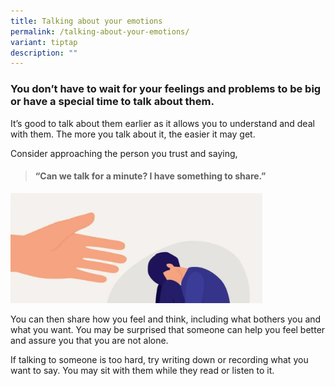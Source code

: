 ```yaml
---
title: Talking about your emotions
permalink: /talking-about-your-emotions/
variant: tiptap
description: ""
---
```

<p></p>
<h3>You don’t have to wait for your feelings and problems to be big or have a special time to talk about them.</h3>
<p></p>
<p>It’s good to talk about them earlier as it allows you to understand and
deal with them. The more you talk about it, the easier it may get.&nbsp;</p>
<p>Consider approaching the person you trust and saying,</p>
<p></p>
<blockquote>
<h4>“Can we talk for a minute? I have something to share.”</h4>
<p></p>
</blockquote>
<div class="isomer-image-wrapper">
<img style="width: 80%;" height="auto" width="100%" alt="" src="/images/Annotation_2024_09_17_093717.jpg">
</div>
<p>You can then share how you feel and think, including what bothers you
and what you want. You may be surprised that someone can help you feel
better and assure you that you are not alone.</p>
<p>If talking to someone is too hard, try writing down or recording what
you want to say. You may sit with them while they read or listen to it.</p>
<p></p>
<p></p>
<p></p>